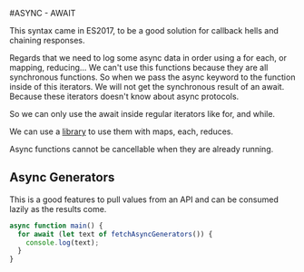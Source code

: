 #ASYNC - AWAIT

This syntax came in ES2017, to be a good solution for callback hells and chaining responses.

Regards that we need to log some async data in order using a for each, or mapping, reducing... We can't use this functions because they are all synchronous functions. So when we pass the async keyword to the function inside of this iterators. We will not get the synchronous result of an await. Because these iterators doesn't know about async protocols.

So we can only use the await inside regular iterators like for, and while.

We can use a [library](https://github.com/getify/fasy) to use them with maps, each, reduces.

Async functions cannot be cancellable when they are already running.

## Async Generators

This is a good features to pull values from an API and can be consumed lazily as the results come.

```js
async function main() {
  for await (let text of fetchAsyncGenerators()) {
    console.log(text);
  }
}
```
